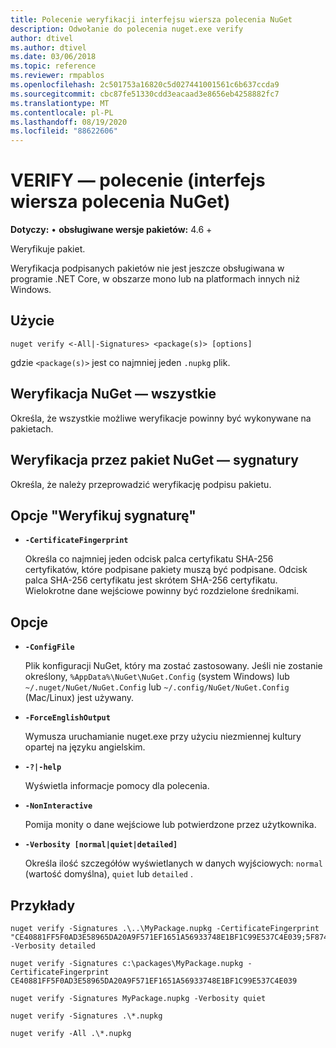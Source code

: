 ```yaml
---
title: Polecenie weryfikacji interfejsu wiersza polecenia NuGet
description: Odwołanie do polecenia nuget.exe verify
author: dtivel
ms.author: dtivel
ms.date: 03/06/2018
ms.topic: reference
ms.reviewer: rmpablos
ms.openlocfilehash: 2c501753a16820c5d027441001561c6b637ccda9
ms.sourcegitcommit: cbc87fe51330cdd3eacaad3e8656eb4258882fc7
ms.translationtype: MT
ms.contentlocale: pl-PL
ms.lasthandoff: 08/19/2020
ms.locfileid: "88622606"
---
```

# <a name="verify-command-nuget-cli"></a>VERIFY — polecenie (interfejs wiersza polecenia NuGet)

**Dotyczy:** &bullet; **obsługiwane wersje pakietów:** 4.6 +

Weryfikuje pakiet.

Weryfikacja podpisanych pakietów nie jest jeszcze obsługiwana w programie .NET Core, w obszarze mono lub na platformach innych niż Windows.

## <a name="usage"></a>Użycie

```cli
nuget verify <-All|-Signatures> <package(s)> [options]
```

gdzie `<package(s)>` jest co najmniej jeden `.nupkg` plik.

## <a name="nuget-verify--all"></a>Weryfikacja NuGet — wszystkie

Określa, że wszystkie możliwe weryfikacje powinny być wykonywane na pakietach.

## <a name="nuget-verify--signatures"></a>Weryfikacja przez pakiet NuGet — sygnatury

Określa, że należy przeprowadzić weryfikację podpisu pakietu.

## <a name="options-for-verify--signatures"></a>Opcje "Weryfikuj sygnaturę"

- **`-CertificateFingerprint`**

  Określa co najmniej jeden odcisk palca certyfikatu SHA-256 certyfikatów, które podpisane pakiety muszą być podpisane. Odcisk palca SHA-256 certyfikatu jest skrótem SHA-256 certyfikatu. Wielokrotne dane wejściowe powinny być rozdzielone średnikami.

## <a name="options"></a>Opcje

- **`-ConfigFile`**

  Plik konfiguracji NuGet, który ma zostać zastosowany. Jeśli nie zostanie określony, `%AppData%\NuGet\NuGet.Config` (system Windows) lub `~/.nuget/NuGet/NuGet.Config` lub `~/.config/NuGet/NuGet.Config` (Mac/Linux) jest używany.

- **`-ForceEnglishOutput`**

  Wymusza uruchamianie nuget.exe przy użyciu niezmiennej kultury opartej na języku angielskim.

- **`-?|-help`**

  Wyświetla informacje pomocy dla polecenia.

- **`-NonInteractive`**

  Pomija monity o dane wejściowe lub potwierdzone przez użytkownika.

- **`-Verbosity [normal|quiet|detailed]`**

  Określa ilość szczegółów wyświetlanych w danych wyjściowych: `normal` (wartość domyślna), `quiet` lub `detailed` .

## <a name="examples"></a>Przykłady

```cli
nuget verify -Signatures .\..\MyPackage.nupkg -CertificateFingerprint "CE40881FF5F0AD3E58965DA20A9F571EF1651A56933748E1BF1C99E537C4E039;5F874AAF47BCB268A19357364E7FBB09D6BF9E8A93E1229909AC5CAC865802E2" -Verbosity detailed

nuget verify -Signatures c:\packages\MyPackage.nupkg -CertificateFingerprint CE40881FF5F0AD3E58965DA20A9F571EF1651A56933748E1BF1C99E537C4E039

nuget verify -Signatures MyPackage.nupkg -Verbosity quiet

nuget verify -Signatures .\*.nupkg

nuget verify -All .\*.nupkg

```